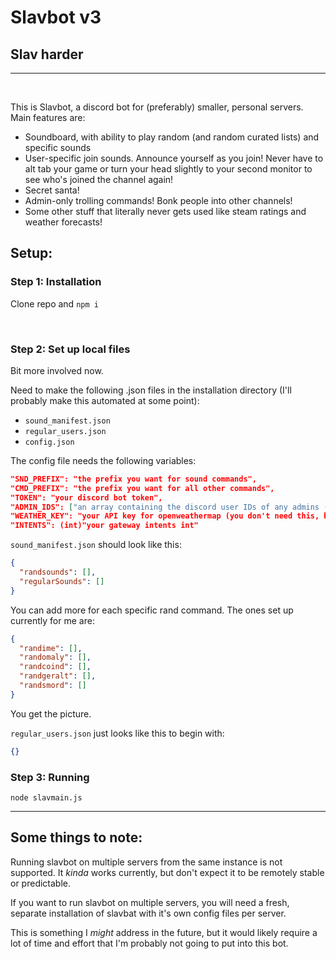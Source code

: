 # Slavbot v3

## Slav harder

---

&nbsp;

This is Slavbot, a discord bot for (preferably) smaller, personal servers. Main features are:

- Soundboard, with ability to play random (and random curated lists) and specific sounds
- User-specific join sounds. Announce yourself as you join! Never have to alt tab your game or turn your head slightly to your second monitor to see who's joined the channel again!
- Secret santa!
- Admin-only trolling commands! Bonk people into other channels!
- Some other stuff that literally never gets used like steam ratings and weather forecasts!

## Setup:

### Step 1: Installation

Clone repo and `npm i`

&nbsp;

### Step 2: Set up local files

Bit more involved now.

Need to make the following .json files in the installation directory (I'll probably make this automated at some point):

- `sound_manifest.json`
- `regular_users.json`
- `config.json`

The config file needs the following variables:

```json
"SND_PREFIX": "the prefix you want for sound commands",
"CMD_PREFIX": "the prefix you want for all other commands",
"TOKEN": "your discord bot token",
"ADMIN_IDS": ["an array containing the discord user IDs of any admins (you should start with your own to use slavbot properly)"],
"WEATHER_KEY": "your API key for openweathermap (you don't need this, but slavbot will likely crash if you use the weather command without it)",
"INTENTS": (int)"your gateway intents int"
```

`sound_manifest.json` should look like this:

```json
{
  "randsounds": [],
  "regularSounds": []
}
```

You can add more for each specific rand command. The ones set up currently for me are:

```json
{
  "randime": [],
  "randomaly": [],
  "randcoind": [],
  "randgeralt": [],
  "randsmord": []
}
```

You get the picture.

`regular_users.json` just looks like this to begin with:

```json
{}
```

### Step 3: Running

```
node slavmain.js
```

---

## Some things to note:

Running slavbot on multiple servers from the same instance is not supported. It _kinda_ works currently, but don't expect it to be remotely stable or predictable.

If you want to run slavbot on multiple servers, you will need a fresh, separate installation of slavbat with it's own config files per server.

This is something I _might_ address in the future, but it would likely require a lot of time and effort that I'm probably not going to put into this bot.
